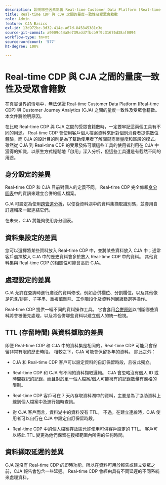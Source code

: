 ```yaml
---
description: 說明哪些因素影響 Real-time Customer Data Platform (Real-time CDP) 與 CJA 之間的量度一致性及受眾會籍數。
title: Real-time CDP 與 CJA 之間的量度一致性及受眾會籍數
role: Admin
feature: CJA Basics
exl-id: 13d972bc-3d32-414e-a67d-845845381c3e
source-git-commit: a9009c44a8e739add7fbcb9f9c31676d38af0094
workflow-type: tm+mt
source-wordcount: '577'
ht-degree: 100%

---
```



# Real-time CDP 與 CJA 之間的量度一致性及受眾會籍數

在真實世界的情境中，無法保證 Real-time Customer Data Platform (Real-time CDP) 與 Customer Journey Analytics (CJA) 之間的量度一致性及受眾會籍數。 本文件將說明原因。

在比較 Real-time CDP 與 CJA 之間的受眾會籍數時，一定要牢記這兩個工具有不同的用途。 Real-time CDP 會使用客戶個人檔案資料來針對個別消費者提供數位體驗，而 CJA 的設計目的則是為了幫助使用者了解關鍵商業量度和區段的模式。 雖然從 CJA 到 Real-time CDP 的受眾發佈可讓這些工具的使用者利用在 CJA 中獲得的知識，以原生方式輕鬆地「啟用」深入分析，但這些工具還是有截然不同的用途。

## 身分設定的差異

Real-time CDP 和 CJA 目前對個人的定義不同。 Real-time CDP 完全仰賴[身分圖表](https://experienceleague.adobe.com/docs/platform-learn/tutorials/identities/understanding-identity-and-identity-graphs.html?lang=zh-Hant)中的資訊來建立合併的個人檔案。

CJA 可設定為使用[跨管道分析](/help/cca/overview.md)，以便從資料湖中的資料集擷取識別碼，並套用自訂邏輯來一起連結它們。

在未來，CJA 將能夠使用身分圖表。

## 資料集設定的差異

您可以選擇將某些資料放入 Real-time CDP 中，並將某些資料放入 CJA 中；通常客戶選擇放入 CJA 中的歷史資料會多於放入 Real-time CDP 中的資料。 其他資料集與 Real-time CDP 的相關性可能會高於 CJA。

## 處理設定的差異

CJA 允許在查詢時進行廣泛的資料修改，例如合併欄位、分割欄位，以及其他像是包含/排除、子字串、重複值刪除、工作階段化及資料列層級篩選等操作。

Real-time CDP 提供一組不同的資料操作工具。 它會套用[合併原則](https://experienceleague.adobe.com/docs/experience-platform/profile/merge-policies/overview.html?lang=zh-Hant)以判斷哪些資料將會被優先處理，以及將合併哪些資料以建立個人的統一檢視。

## TTL (存留時間) 與資料擷取的差異

即便 Real-time CDP 和 CJA 中的資料集是相同的，Real-time CDP 可能只會保留非常有限的歷史時段。 相較之下，CJA 可能會保留多年的資料。 除此之外：

* CJA 和 Real-time CDP 客戶可以設定資料的自訂保留時段，且彼此獨立。

* Real-time CDP 和 CJA 有不同的資料擷取邏輯。 CJA 會忽略沒有個人 ID 或時間戳記的記錄，而且對於單一個人檔案/個人可能擁有的記錄數量有嚴格的限制。

* Real-time CDP 客戶可在 7 天內存取資料湖中的資料，主要是為了協助資料上線到個人檔案中及進行臨時查詢。

* 對 CJA 客戶而言，資料湖中的資料沒有 TTL。 不過，在建立連線時，CJA 使用者可以自行在 CJA 中設定自訂保留時段。

* Real-time CDP 中的個人檔案存放區允許使用可供客戶設定的 TTL。 客戶可以將此 TTL 變更為他們保留在授權範圍內所需的任何時間。

## 資料擷取延遲的差異

CJA 還沒有 Real-time CDP 的即時功能，所以在資料可用於報告或建立受眾之前，CJA 報告會包含一些延遲。 Real-time CDP 會經由具有不同延遲的不同系統來處理資料。

